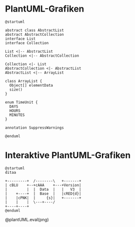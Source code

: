 <!--
author:   Sebastian Zug & André Dietrich
email:    sebastian.zug@informatik.tu-freiberg.de & andre.dietrich@informatik.tu-freiberg.de
version:  0.0.4
language: de
narrator: Deutsch Female

import:  https://raw.githubusercontent.com/liascript-templates/plantUML/master/README.md
         https://github.com/LiaTemplates/Pyodide
         https://raw.githubusercontent.com/liascript-templates/plantUML/master/README.md
-->

# PlantUML-Grafiken

```text @plantUML.png
@startuml

abstract class AbstractList
abstract AbstractCollection
interface List
interface Collection

List <|-- AbstractList
Collection <|-- AbstractCollection

Collection <|- List
AbstractCollection <|- AbstractList
AbstractList <|-- ArrayList

class ArrayList {
  Object[] elementData
  size()
}

enum TimeUnit {
  DAYS
  HOURS
  MINUTES
}

annotation SuppressWarnings

@enduml
```

# Interaktive PlantUML-Grafiken


```text @plantUML.png
@startuml
ditaa

+---------+  /--------\   +-------+
| cBLU    +--+cAAA    +---+Version|
|         |  |  Data  |   |   V3  |
|    +----+  |  Base  |   |cRED{d}|
|    |cPNK|  |     {s}|   +-------+
|    |    |  \---+----/
+----+----+   
@enduml
```
@plantUML.eval(png)
